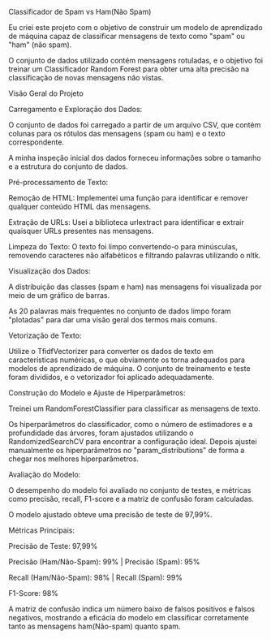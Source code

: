 Classificador de Spam vs Ham(Não Spam)

Eu criei este projeto com o objetivo de construir um modelo de aprendizado de máquina capaz de classificar mensagens de texto como "spam" ou "ham" (não spam). 

O conjunto de dados utilizado contém mensagens rotuladas, 
e o objetivo foi treinar um Classificador Random Forest para obter uma alta precisão na classificação de novas mensagens não vistas.

Visão Geral do Projeto

Carregamento e Exploração dos Dados:

O conjunto de dados foi carregado a partir de um arquivo CSV, que contém colunas para os rótulos das mensagens (spam ou ham) e o texto correspondente.

A minha inspeção inicial dos dados forneceu informações sobre o tamanho e a estrutura do conjunto de dados.

Pré-processamento de Texto:

Remoção de HTML: Implementei uma função para identificar e remover qualquer conteúdo HTML das mensagens.

Extração de URLs: Usei a biblioteca urlextract para identificar e extrair quaisquer URLs presentes nas mensagens.

Limpeza do Texto: O texto foi limpo convertendo-o para minúsculas, removendo caracteres não alfabéticos e filtrando palavras utilizando o nltk.

Visualização dos Dados:

A distribuição das classes (spam e ham) nas mensagens foi visualizada por meio de um gráfico de barras.

As 20 palavras mais frequentes no conjunto de dados limpo foram "plotadas" para dar uma visão geral dos termos mais comuns.

Vetorização de Texto:

Utilize o TfidfVectorizer para converter os dados de texto em características numéricas, o que obviamente os torna adequados para modelos de aprendizado de máquina. 
O conjunto de treinamento e teste foram divididos, e o vetorizador foi aplicado adequadamente.


Construção do Modelo e Ajuste de Hiperparâmetros:

Treinei um RandomForestClassifier para classificar as mensagens de texto.

Os hiperparâmetros do classificador, como o número de estimadores e a profundidade das árvores, foram ajustados utilizando o RandomizedSearchCV para encontrar a configuração ideal.
Depois ajustei manualmente os hiperparâmetros no "param_distributions" de forma a chegar nos melhores hiperparâmetros.

Avaliação do Modelo:

O desempenho do modelo foi avaliado no conjunto de testes, e métricas como precisão, recall, F1-score e a matriz de confusão foram calculadas.

O modelo ajustado obteve uma precisão de teste de 97,99%.

Métricas Principais:

Precisão de Teste: 97,99%

Precisão (Ham/Não-Spam): 99% | Precisão (Spam): 95%

Recall (Ham/Não-Spam): 98% | Recall (Spam): 99%

F1-Score: 98%

A matriz de confusão indica um número baixo de falsos positivos e falsos negativos,
mostrando a eficácia do modelo em classificar corretamente tanto as mensagens ham(Não-spam) quanto spam.
